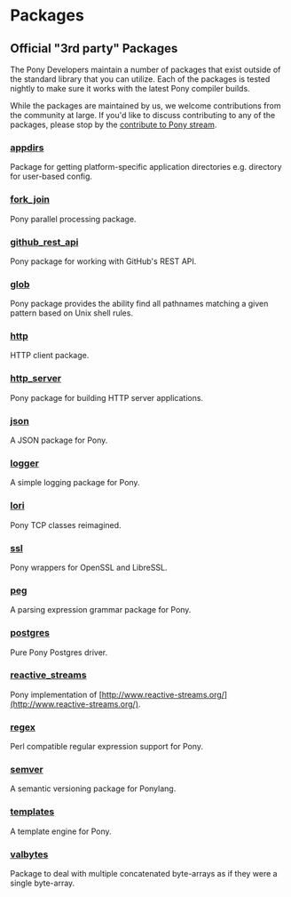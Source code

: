 # Packages

## Official "3rd party" Packages

The Pony Developers maintain a number of packages that exist outside of the standard library that you can utilize. Each of the packages is tested nightly to make sure it works with the latest Pony compiler builds.

While the packages are maintained by us, we welcome contributions from the community at large. If you'd like to discuss contributing to any of the packages, please stop by the [contribute to Pony stream](https://ponylang.zulipchat.com/#narrow/stream/192795-contribute-to-Pony).

### [appdirs](https://github.com/ponylang/appdirs)

Package for getting platform-specific application directories e.g. directory for user-based config.

### [fork_join](https://github.com/ponylang/fork_join)

Pony parallel processing package.

### [github_rest_api](https://github.com/ponylang/github_rest_api)

Pony package for working with GitHub's REST API.

### [glob](https://github.com/ponylang/glob)

Pony package provides the ability find all pathnames matching a given pattern based on Unix shell rules.

### [http](https://github.com/ponylang/http)

HTTP client package.

### [http_server](https://github.com/ponylang/http_server)

Pony package for building HTTP server applications.

### [json](https://github.com/ponylang/json)

A JSON package for Pony.

### [logger](https://github.com/ponylang/logger)

A simple logging package for Pony.

### [lori](https://github.com/ponylang/lori)

Pony TCP classes reimagined.

### [ssl](https://github.com/ponylang/ssl)

Pony wrappers for OpenSSL and LibreSSL.

### [peg](https://github.com/ponylang/peg)

A parsing expression grammar package for Pony.

### [postgres](https://github.com/ponylang/postgres)

Pure Pony Postgres driver.

### [reactive_streams](https://github.com/ponylang/reactive_streams)

Pony implementation of [http://www.reactive-streams.org/](http://www.reactive-streams.org/).

### [regex](https://github.com/ponylang/regex)

Perl compatible regular expression support for Pony.

### [semver](https://github.com/ponylang/semver)

A semantic versioning package for Ponylang.

### [templates](https://github.com/ponylang/templates)

A template engine for Pony.

### [valbytes](https://github.com/ponylang/valbytes)

Package to deal with multiple concatenated byte-arrays as if they were a single byte-array.
